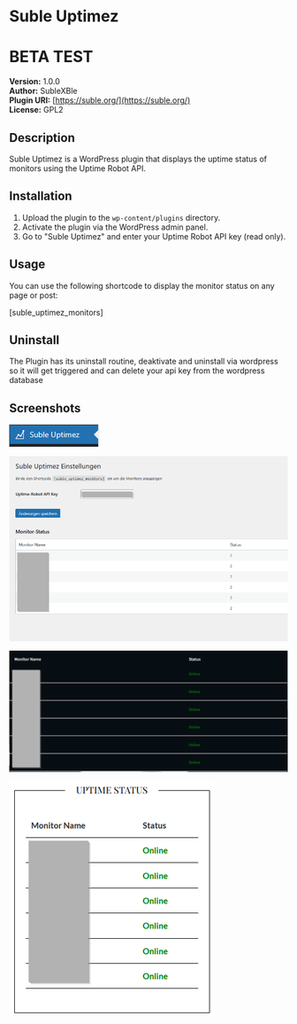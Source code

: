 # Suble Uptimez

# BETA TEST

**Version:** 1.0.0  
**Author:** SubleXBle  
**Plugin URI:** [https://suble.org/](https://suble.org/)  
**License:** GPL2

## Description
Suble Uptimez is a WordPress plugin that displays the uptime status of monitors using the Uptime Robot API.

## Installation
1. Upload the plugin to the `wp-content/plugins` directory.
2. Activate the plugin via the WordPress admin panel.
3. Go to "Suble Uptimez" and enter your Uptime Robot API key (read only).

## Usage
You can use the following shortcode to display the monitor status on any page or post:

[suble_uptimez_monitors]

## Uninstall
The Plugin has its uninstall routine, deaktivate and uninstall via wordpress so it will get triggered and can delete your api key from the wordpress database

## Screenshots

![Plugin-Bild](assets/screenshot-5.png)

![Plugin-Bild](assets/screenshot-6.png)

![Plugin-Bild](assets/screenshot-7.png)

![Plugin-Bild](assets/screenshot-8.png)
